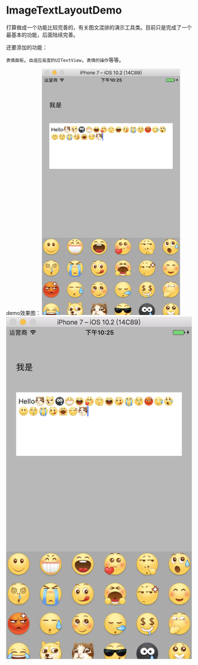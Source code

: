 # ImageTextLayoutDemo
打算做成一个功能比较完善的，有关图文混排的演示工具类。目前只是完成了一个最基本的功能，后面陆续完善。

还要添加的功能：

`表情面板`，`自适应高度的UITextView`，`表情的操作`等等。



demo效果图：
<img width="375" height="667" src="./images/emotion-input-view-1.png"/>
![](./images/emotion-input-view-1.png)
